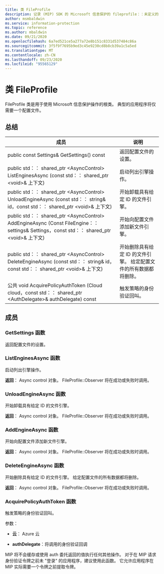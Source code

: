 ```yaml
---
title: 类 FileProfile
description: 记录 (MIP) SDK 的 Microsoft 信息保护的 fileprofile：：未定义的类。
author: msmbaldwin
ms.service: information-protection
ms.topic: reference
ms.author: mbaldwin
ms.date: 09/21/2020
ms.openlocfilehash: 6a7ed521ce5a277a72e8b151c8331d537484c86a
ms.sourcegitcommit: 3f5f9f7695b9ed3c45e9230cd8b8cb39a1c5a5ed
ms.translationtype: MT
ms.contentlocale: zh-CN
ms.lasthandoff: 09/23/2020
ms.locfileid: "95565129"
---
```

# <a name="class-fileprofile"></a>类 FileProfile 
FileProfile 类是用于使用 Microsoft 信息保护操作的根类。
典型的应用程序将仅需要一个配置文件。
  
## <a name="summary"></a>总结
 成员                        | 说明                                
--------------------------------|---------------------------------------------
public const Settings& GetSettings() const  |  返回配置文件的设置。
public std：： shared_ptr \<AsyncControl\> ListEnginesAsync (const std：： shared_ptr \<void\>& 上下文)   |  启动列出引擎操作。
public std：： shared_ptr \<AsyncControl\> UnloadEngineAsync (const std：： string& id，const std：： shared_ptr \<void\>& 上下文)   |  开始卸载具有给定 ID 的文件引擎。
public std：： shared_ptr \<AsyncControl\> AddEngineAsync (Const FileEngine：： settings& Settings，const std：： shared_ptr \<void\>& 上下文)   |  开始向配置文件添加新文件引擎。
public std：： shared_ptr \<AsyncControl\> DeleteEngineAsync (const std：： string& id，const std：： shared_ptr \<void\>& 上下文)   |  开始删除具有给定 ID 的文件引擎。 给定配置文件的所有数据都将删除。
公共 void AcquirePolicyAuthToken (Cloud cloud，const std：： shared_ptr \<AuthDelegate\>& authDelegate) const  |  触发策略的身份验证回叫。
  
## <a name="members"></a>成员
  
### <a name="getsettings-function"></a>GetSettings 函数
返回配置文件的设置。
  
### <a name="listenginesasync-function"></a>ListEnginesAsync 函数
启动列出引擎操作。

  
**返回**： Async control 对象。
FileProfile::Observer 将在成功或失败时调用。
  
### <a name="unloadengineasync-function"></a>UnloadEngineAsync 函数
开始卸载具有给定 ID 的文件引擎。

  
**返回**： Async control 对象。
FileProfile::Observer 将在成功或失败时调用。
  
### <a name="addengineasync-function"></a>AddEngineAsync 函数
开始向配置文件添加新文件引擎。

  
**返回**： Async control 对象。
FileProfile::Observer 将在成功或失败时调用。
  
### <a name="deleteengineasync-function"></a>DeleteEngineAsync 函数
开始删除具有给定 ID 的文件引擎。 给定配置文件的所有数据都将删除。

  
**返回**： Async control 对象。
FileProfile::Observer 将在成功或失败时调用。
  
### <a name="acquirepolicyauthtoken-function"></a>AcquirePolicyAuthToken 函数
触发策略的身份验证回叫。

参数：  
* **云**： Azure 云 


* **authDelegate**：将调用的身份验证回调


MIP 将不会缓存或使用 auth 委托返回的值执行任何其他操作。 对于在 MIP 请求身份验证令牌之前未 "登录" 的应用程序，建议使用此函数。 它允许应用程序在 MIP 实际需要一个令牌之前提取令牌。